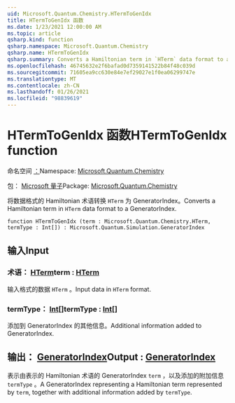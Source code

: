 ```yaml
---
uid: Microsoft.Quantum.Chemistry.HTermToGenIdx
title: HTermToGenIdx 函数
ms.date: 1/23/2021 12:00:00 AM
ms.topic: article
qsharp.kind: function
qsharp.namespace: Microsoft.Quantum.Chemistry
qsharp.name: HTermToGenIdx
qsharp.summary: Converts a Hamiltonian term in `HTerm` data format to a GeneratorIndex.
ms.openlocfilehash: 46745632e2f6bafad0d7359141522b84f48c039d
ms.sourcegitcommit: 71605ea9cc630e84e7ef29027e1f0ea06299747e
ms.translationtype: MT
ms.contentlocale: zh-CN
ms.lasthandoff: 01/26/2021
ms.locfileid: "98839619"
---
```

# <a name="htermtogenidx-function"></a><span data-ttu-id="86eb7-102">HTermToGenIdx 函数</span><span class="sxs-lookup"><span data-stu-id="86eb7-102">HTermToGenIdx function</span></span>

<span data-ttu-id="86eb7-103">命名空间 [：](xref:Microsoft.Quantum.Chemistry)</span><span class="sxs-lookup"><span data-stu-id="86eb7-103">Namespace: [Microsoft.Quantum.Chemistry](xref:Microsoft.Quantum.Chemistry)</span></span>

<span data-ttu-id="86eb7-104">包： [Microsoft 量子](https://nuget.org/packages/Microsoft.Quantum.Chemistry)</span><span class="sxs-lookup"><span data-stu-id="86eb7-104">Package: [Microsoft.Quantum.Chemistry](https://nuget.org/packages/Microsoft.Quantum.Chemistry)</span></span>


<span data-ttu-id="86eb7-105">将数据格式的 Hamiltonian 术语转换 `HTerm` 为 GeneratorIndex。</span><span class="sxs-lookup"><span data-stu-id="86eb7-105">Converts a Hamiltonian term in `HTerm` data format to a GeneratorIndex.</span></span>

```qsharp
function HTermToGenIdx (term : Microsoft.Quantum.Chemistry.HTerm, termType : Int[]) : Microsoft.Quantum.Simulation.GeneratorIndex
```


## <a name="input"></a><span data-ttu-id="86eb7-106">输入</span><span class="sxs-lookup"><span data-stu-id="86eb7-106">Input</span></span>

### <a name="term--hterm"></a><span data-ttu-id="86eb7-107">术语： [HTerm](xref:Microsoft.Quantum.Chemistry.HTerm)</span><span class="sxs-lookup"><span data-stu-id="86eb7-107">term : [HTerm](xref:Microsoft.Quantum.Chemistry.HTerm)</span></span>

<span data-ttu-id="86eb7-108">输入格式的数据 `HTerm` 。</span><span class="sxs-lookup"><span data-stu-id="86eb7-108">Input data in `HTerm` format.</span></span>


### <a name="termtype--int"></a><span data-ttu-id="86eb7-109">termType： [Int](xref:microsoft.quantum.lang-ref.int)[]</span><span class="sxs-lookup"><span data-stu-id="86eb7-109">termType : [Int](xref:microsoft.quantum.lang-ref.int)[]</span></span>

<span data-ttu-id="86eb7-110">添加到 GeneratorIndex 的其他信息。</span><span class="sxs-lookup"><span data-stu-id="86eb7-110">Additional information added to GeneratorIndex.</span></span>



## <a name="output--generatorindex"></a><span data-ttu-id="86eb7-111">输出： [GeneratorIndex](xref:Microsoft.Quantum.Simulation.GeneratorIndex)</span><span class="sxs-lookup"><span data-stu-id="86eb7-111">Output : [GeneratorIndex](xref:Microsoft.Quantum.Simulation.GeneratorIndex)</span></span>

<span data-ttu-id="86eb7-112">表示由表示的 Hamiltonian 术语的 GeneratorIndex `term` ，以及添加的附加信息 `termType` 。</span><span class="sxs-lookup"><span data-stu-id="86eb7-112">A GeneratorIndex representing a Hamiltonian term represented by `term`, together with additional information added by `termType`.</span></span>